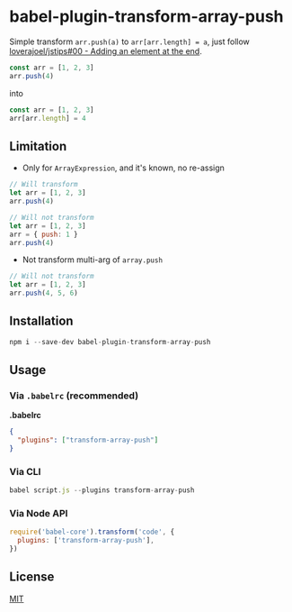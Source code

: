 # babel-plugin-transform-array-push

Simple transform `arr.push(a)` to `arr[arr.length] = a`, just follow [loverajoel/jstips#00 - Adding an element at the end](https://github.com/loverajoel/jstips/blob/gh-pages/_posts/en/2015-12-29-insert-item-inside-an-array.md#adding-an-element-at-the-end).

```js
const arr = [1, 2, 3]
arr.push(4)
```

into

```js
const arr = [1, 2, 3]
arr[arr.length] = 4
```

## Limitation

* Only for `ArrayExpression`, and it's known, no re-assign

```js
// Will transform
let arr = [1, 2, 3]
arr.push(4)

// Will not transform
let arr = [1, 2, 3]
arr = { push: 1 }
arr.push(4)
```

* Not transform multi-arg of `array.push`

```js
// Will not transform
let arr = [1, 2, 3]
arr.push(4, 5, 6)
```

## Installation

```js
npm i --save-dev babel-plugin-transform-array-push
```

## Usage

### Via `.babelrc` (recommended)

**.babelrc**

```json
{
  "plugins": ["transform-array-push"]
}
```

### Via CLI

```js
babel script.js --plugins transform-array-push
```

### Via Node API

```js
require('babel-core').transform('code', {
  plugins: ['transform-array-push'],
})
```

## License

[MIT](LICENSE.md)
